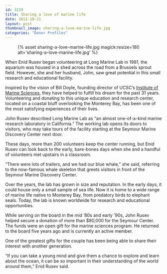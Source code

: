 ```yaml
---
id: 3229
title: Sharing a love of marine life
date: 2012-10-21
layout: post
thumbnail_image: sharing-a-love-marine-life.jpg
categories: "Donor Profiles"
---
```

<figure class="inline-image right">
{% asset sharing-a-love-marine-life.jpg magick:resize=180 alt='sharing-a-love-marine-life.jpg' %}</figure>

When Enid Rusev began volunteering at Long Marine Lab in 1981, the aquarium was housed in a shed across the road from a Brussels sprout field. However, she and her husband, John, saw great potential in this small research and educational facility.

Inspired by the vision of Bill Doyle, founding director of UCSC&#8217;s [Institute of Marine Sciences](https://seymourcenter.ucsc.edu/marine-science/institute-of-marine-sciences-long-marine-lab-ucsc/), they have helped to fulfill his dream for the past 31 years. Volunteering and donating to this unique education and research center, located on a coastal bluff overlooking the Monterey Bay, has been one of the most satisfying experiences of their lives.

John Rusev described Long Marine Lab as &#8220;an almost one-of-a-kind marine research laboratory in California.&#8221; The working lab opens its doors to visitors, who may take tours of the facility starting at the Seymour Marine Discovery Center next door.

These days, more than 200 volunteers keep the center running, but Enid Rusev can look back to the early, bare-bones days when she and a handful of volunteers met upstairs in a classroom.

&#8220;There were lots of trailers, and we had our blue whale,&#8221; she said, referring to the now-famous whale skeleton that greets visitors in front of the Seymour Marine Discovery Center.

Over the years, the lab has grown in size and reputation. In the early days, it could house only a small sample of sea life. Now it is home to a wide range of marine life native to Monterey Bay, from predatory birds to elephant seals. Today, the lab is known worldwide for research and educational opportunities.

While serving on the board in the mid &#8217;80s and early &#8217;90s, John Rusev helped secure a donation of more than $80,000 for the Seymour Center. The funds were an open gift for the marine sciences program. He returned to the board five years ago and is currently an active member.

One of the greatest gifts for the couple has been being able to share their interest with another generation.

&#8220;If you can take a young mind and give them a chance to explore and learn about the ocean, it can be so important in their understanding of the world around them,&#8221; Enid Rusev said.
